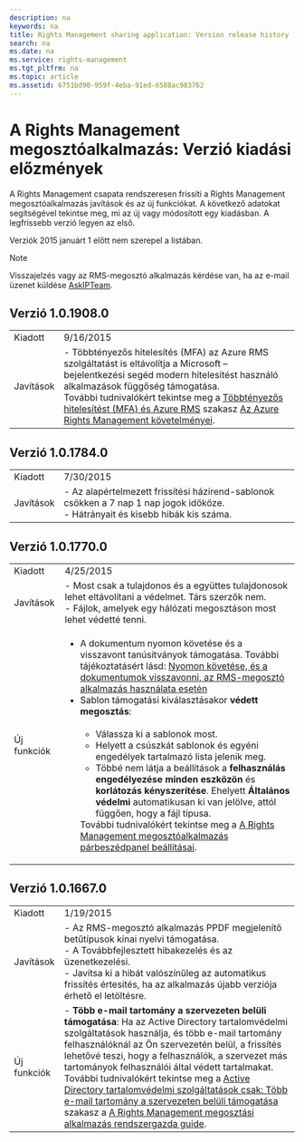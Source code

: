 ```yaml
---
description: na
keywords: na
title: Rights Management sharing application: Version release history
search: na
ms.date: na
ms.service: rights-management
ms.tgt_pltfrm: na
ms.topic: article
ms.assetid: 6751bd90-959f-4eba-91ed-6588ac983762
---
```

# A Rights Management megoszt&#243;alkalmaz&#225;s: Verzi&#243; kiad&#225;si előzm&#233;nyek
A Rights Management csapata rendszeresen frissíti a Rights Management megosztóalkalmazás javítások és az új funkciókat. A következő adatokat segítségével tekintse meg, mi az új vagy módosított egy kiadásban. A legfrissebb verzió legyen az első.

Verziók 2015 januárt 1 előtt nem szerepel a listában.

> [!NOTE]
> Visszajelzés vagy az RMS-megosztó alkalmazás kérdése van, ha az e-mail üzenet küldése [AskIPTeam](mailto:AskIPTeam@microsoft.com?subject=RMS%20sharing%20app:%20Feedback%20or%20question).

## Verzió 1.0.1908.0

|||
|-|-|
|Kiadott|9/16/2015|
|Javítások|-   Többtényezős hitelesítés (MFA) az Azure RMS szolgáltatást is eltávolítja a Microsoft – bejelentkezési segéd modern hitelesítést használó alkalmazások függőség támogatása.<br />    További tudnivalókért tekintse meg a [Többtényezős hitelesítést (MFA) és Azure RMS](../Topic/Requirements_for_Azure_Rights_Management.md#BKMK_MFA)   szakasz  [Az Azure Rights Management követelményei](../Topic/Requirements_for_Azure_Rights_Management.md).|

## Verzió 1.0.1784.0

|||
|-|-|
|Kiadott|7/30/2015|
|Javítások|-   Az alapértelmezett frissítési házirend-sablonok csökken a 7 nap 1 nap jogok időköze.<br />-   Hátrányait és kisebb hibák kis száma.|

## Verzió 1.0.1770.0

|||
|-|-|
|Kiadott|4/25/2015|
|Javítások|-   Most csak a tulajdonos és a együttes tulajdonosok lehet eltávolítani a védelmet. Társ szerzők nem.<br />-   Fájlok, amelyek egy hálózati megosztáson most lehet védetté tenni.|
|Új funkciók|<ul><li>A dokumentum nyomon követése és a visszavont tanúsítványok támogatása. További tájékoztatásért lásd: [Nyomon követése, és a dokumentumok visszavonni, az RMS-megosztó alkalmazás használata esetén](../Topic/Track_and_revoke_your_documents_when_you_use_the_RMS_sharing_application.md)</li><li>Sablon támogatási kiválasztásakor **védett megosztás**:<br /><br /><ul><li>Válassza ki a sablonok most.</li><li>Helyett a csúszkát sablonok és egyéni engedélyek tartalmazó lista jelenik meg.</li><li>Többé nem látja a beállítások a **felhasználás engedélyezése minden eszközön** és **korlátozás kényszerítése**. Ehelyett **Általános védelmi** automatikusan ki van jelölve, attól függően, hogy a fájl típusa.</li></ul>    További tudnivalókért tekintse meg a [A Rights Management megosztóalkalmazás párbeszédpanel beállításai](../Topic/Dialog_box_options_for_the_Rights_Management_sharing_application.md).</li></ul>|

## Verzió 1.0.1667.0

|||
|-|-|
|Kiadott|1/19/2015|
|Javítások|-   Az RMS-megosztó alkalmazás PPDF megjelenítő betűtípusok kínai nyelvi támogatása.<br />-   A Továbbfejlesztett hibakezelés és az üzenetkezelési.<br />-   Javítsa ki a hibát valószínűleg az automatikus frissítés értesítés, ha az alkalmazás újabb verziója érhető el letöltésre.|
|Új funkciók|-   **Több e-mail tartomány a szervezeten belüli támogatása**: Ha az Active Directory tartalomvédelmi szolgáltatások használja, és több e-mail tartomány felhasználóknál az Ön szervezetén belül, a frissítés lehetővé teszi, hogy a felhasználók, a szervezet más tartományok felhasználói által védett tartalmakat. További tudnivalókért tekintse meg a [Active Directory tartalomvédelmi szolgáltatások csak: Több e-mail tartomány a szervezeten belüli támogatása](../Topic/Rights_Management_sharing_application_administrator_guide.md#BKMK_FederatedDomains) szakasz a [A Rights Management megosztási alkalmazás rendszergazda guide](../Topic/Rights_Management_sharing_application_administrator_guide.md).|
